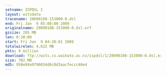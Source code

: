 ```yaml
---
setname: ISPDSL I
layout: witsdata
tracename: 20090108-153000-0.dsl
end: Fri Jan  9 05:00:00 2009
originalname: 20090108-153000-0.dsl.erf
gzsize: 285 MB
len: 0:30:00
start: Fri Jan  9 04:30:01 2009
totalwirelen: 4,622 MB
pkts: 9 million
download: ftp://wits.cs.waikato.ac.nz/ispdsl/1/20090108-153000-0.dsl.erf.gz
size: 702 MB
md5: 958e84a9796034d6c0d3aacfeccc48e4
---
```

